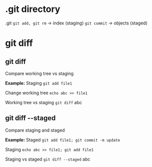 # .git directory
.git
    `git add, git rm`     ->      index         (staging)
    `git commit`          ->      objects       (staged)


# git diff
## git diff
Compare working tree vs staging

**Example:**
Staging
`git add file1`

Change working tree
`echo abc >> file1`

Working tree vs staging
`git diff`
abc


## git diff --staged
Compare staging and staged

**Example:**
Staged
`git add file1; git commit -m update`

Staging
`echo abc >> file1; git add file1`

Staging vs staged
`git diff --staged`
abc



